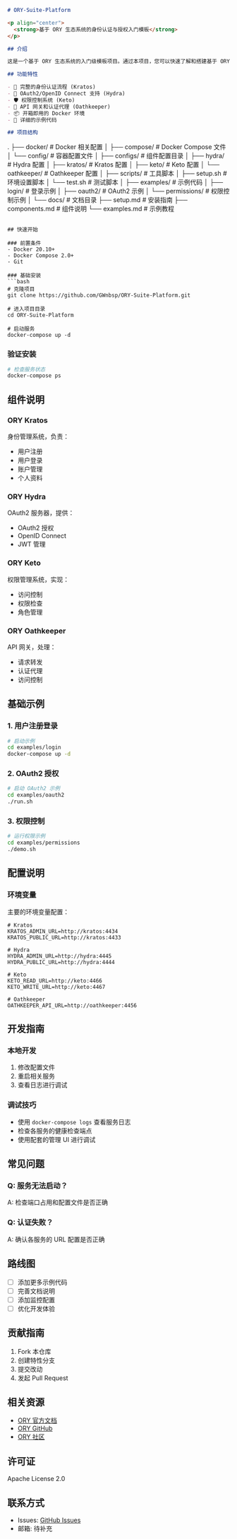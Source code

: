 ```markdown
# ORY-Suite-Platform

<p align="center">
  <strong>基于 ORY 生态系统的身份认证与授权入门模板</strong>
</p>

## 介绍

这是一个基于 ORY 生态系统的入门级模板项目。通过本项目，您可以快速了解和搭建基于 ORY 的身份认证与授权系统。集成了 Hydra、Kratos、Keto 和 Oathkeeper 核心组件，帮助开发者轻松开始 ORY 相关开发。

## 功能特性

- 🔐 完整的身份认证流程 (Kratos)
- 🔑 OAuth2/OpenID Connect 支持 (Hydra)
- 🛡️ 权限控制系统 (Keto)
- 🚪 API 网关和认证代理 (Oathkeeper)
- 📦 开箱即用的 Docker 环境
- 📝 详细的示例代码

## 项目结构
```

.
├── docker/ # Docker 相关配置
│ ├── compose/ # Docker Compose 文件
│ └── config/ # 容器配置文件
│
├── configs/ # 组件配置目录
│ ├── hydra/ # Hydra 配置
│ ├── kratos/ # Kratos 配置
│ ├── keto/ # Keto 配置
│ └── oathkeeper/ # Oathkeeper 配置
│
├── scripts/ # 工具脚本
│ ├── setup.sh # 环境设置脚本
│ └── test.sh # 测试脚本
│
├── examples/ # 示例代码
│ ├── login/ # 登录示例
│ ├── oauth2/ # OAuth2 示例
│ └── permissions/ # 权限控制示例
│
└── docs/ # 文档目录
├── setup.md # 安装指南
├── components.md # 组件说明
└── examples.md # 示例教程

````

## 快速开始

### 前置条件
- Docker 20.10+
- Docker Compose 2.0+
- Git

### 基础安装
```bash
# 克隆项目
git clone https://github.com/GWnbsp/ORY-Suite-Platform.git

# 进入项目目录
cd ORY-Suite-Platform

# 启动服务
docker-compose up -d
````

### 验证安装

```bash
# 检查服务状态
docker-compose ps

```

## 组件说明

### ORY Kratos

身份管理系统，负责：

- 用户注册
- 用户登录
- 账户管理
- 个人资料

### ORY Hydra

OAuth2 服务器，提供：

- OAuth2 授权
- OpenID Connect
- JWT 管理

### ORY Keto

权限管理系统，实现：

- 访问控制
- 权限检查
- 角色管理

### ORY Oathkeeper

API 网关，处理：

- 请求转发
- 认证代理
- 访问控制

## 基础示例

### 1. 用户注册登录

```bash
# 启动示例
cd examples/login
docker-compose up -d
```

### 2. OAuth2 授权

```bash
# 启动 OAuth2 示例
cd examples/oauth2
./run.sh
```

### 3. 权限控制

```bash
# 运行权限示例
cd examples/permissions
./demo.sh
```

## 配置说明

### 环境变量

主要的环境变量配置：

```env
# Kratos
KRATOS_ADMIN_URL=http://kratos:4434
KRATOS_PUBLIC_URL=http://kratos:4433

# Hydra
HYDRA_ADMIN_URL=http://hydra:4445
HYDRA_PUBLIC_URL=http://hydra:4444

# Keto
KETO_READ_URL=http://keto:4466
KETO_WRITE_URL=http://keto:4467

# Oathkeeper
OATHKEEPER_API_URL=http://oathkeeper:4456
```

## 开发指南

### 本地开发

1. 修改配置文件
2. 重启相关服务
3. 查看日志进行调试

### 调试技巧

- 使用 `docker-compose logs` 查看服务日志
- 检查各服务的健康检查端点
- 使用配套的管理 UI 进行调试

## 常见问题

### Q: 服务无法启动？

A: 检查端口占用和配置文件是否正确

### Q: 认证失败？

A: 确认各服务的 URL 配置是否正确

## 路线图

- [ ] 添加更多示例代码
- [ ] 完善文档说明
- [ ] 添加监控配置
- [ ] 优化开发体验

## 贡献指南

1. Fork 本仓库
2. 创建特性分支
3. 提交改动
4. 发起 Pull Request

## 相关资源

- [ORY 官方文档](https://www.ory.sh/docs/)
- [ORY GitHub](https://github.com/ory)
- [ORY 社区](https://community.ory.sh/)

## 许可证

Apache License 2.0

## 联系方式

- Issues: [GitHub Issues](https://github.com/GWnbsp/ORY-Suite-Platform/issues)
- 邮箱: 待补充
